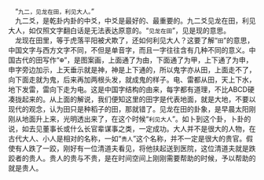 &emsp;“``九二，见龙在田，利见大人。``”<br>&emsp;九二爻，是乾卦内卦的中爻，中爻是最好的、最重要的。九二爻见龙在田，利见大人，如仅照文字翻白话是无法表达原意的。“``见龙在田``”，见是现的意思。<br>&emsp;龙现在田里，等于虎落平阳被犬欺了，还如何利见大人？这要了解“``田``”的意思，中国文字与西方文字不同，不但是单音字，而且一字往往含有几种不同的意义。中国古代的田写作“<font size=4>``⊕``</font>”，是图案画，上面通了为由，下面通了为甲，上下通了为申，申字旁边加示，上天垂示就是神，神是上下通的，所以鬼字亦从田，上面走不了，向下面走就为鬼，后来再加两根头发，就成鬼的样子。电、雷都从田，天上下水，地下发雷，雷向下走为电。这是中国字结构的由来，每字都有道理，不比ABCD硬凑拢起来的。从上面的解说，我们便知这里的田字是代表地面，就是大地，不要以现代的观念，认为田只是种稻子的田，那就错了。见龙在田的卦象，是早晨太阳刚刚从地面升上来，光明透出来了，在这个时候“``利见大人``”。如卜到这个卦，卜卦的说，如去见董事长或什么长官辈谋事之类，一定成功。大人并不是很大的人物，在古代大人、小人是相对的名称，一如“``贵人``”这个名称，并不一定是很大的贵官。假使有人跌了一跤，刚好有一位清道夫看见，将他扶起送到医院，这位清道夫就是跌跤者的贵人。贵人的贵与不贵，是在时间空间上刚刚需要帮助的时候，予以帮助的就是贵人。<br>
